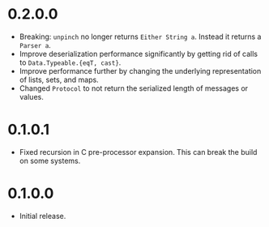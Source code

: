 0.2.0.0
=======

-   Breaking: `unpinch` no longer returns `Either String a`. Instead it returns
    a `Parser a`.
-   Improve deserialization performance significantly by getting rid of calls
    to `Data.Typeable.{eqT, cast}`.
-   Improve performance further by changing the underlying representation of
    lists, sets, and maps.
-   Changed `Protocol` to not return the serialized length of messages or
    values.

0.1.0.1
=======

-   Fixed recursion in C pre-processor expansion. This can break the build on
    some systems.

0.1.0.0
=======

-   Initial release.

